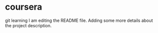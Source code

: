 # coursera
git learning
I am editing the README file. Adding some more details about the project description.
